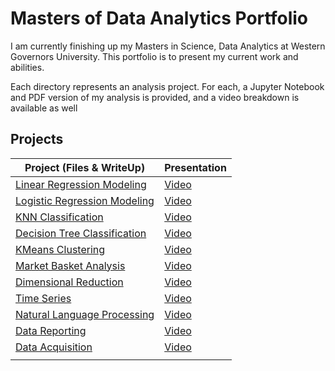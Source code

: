 # Masters of Data Analytics Portfolio

I am currently finishing up my Masters in Science, Data Analytics at Western Governors University.
This portfolio is to present my current work and abilities.

Each directory represents an analysis project.
For each, a Jupyter Notebook and PDF version of my analysis is provided, and a video breakdown is available as well

## Projects

| Project (Files & WriteUp)                                                                                                    | Presentation                          |
|------------------------------------------------------------------------------------------------------------------------------|---------------------------------------|
| [Linear Regression Modeling](https://github.com/aabalke33/msda-portfolio/tree/msda-portfolio/linear-regression)              | [Video](https://youtu.be/cAhz5rzJsEM) |
| [Logistic Regression Modeling](https://github.com/aabalke33/msda-portfolio/tree/msda-portfolio/logistic-regression)          | [Video](https://youtu.be/LWugYhTZ4xc) |
| [KNN Classification](https://github.com/aabalke33/msda-portfolio/tree/msda-portfolio/knn-classification)                     | [Video](https://youtu.be/OUIPS64XOew) |
| [Decision Tree Classification](https://github.com/aabalke33/msda-portfolio/tree/msda-portfolio/decision-tree-classification) | [Video](https://youtu.be/EMSQYSAos70) |
| [KMeans Clustering](https://github.com/aabalke33/msda-portfolio/tree/msda-portfolio/kmeans-clustering)                       | [Video](https://youtu.be/lAjpRc8Wb-4) |
| [Market Basket Analysis](https://github.com/aabalke33/msda-portfolio/tree/msda-portfolio/market-basket)                      | [Video](https://youtu.be/ITkcfkTbGA4) |
| [Dimensional Reduction](https://github.com/aabalke33/msda-portfolio/tree/msda-portfolio/dimensional-reduction)               | [Video](https://youtu.be/DxkNVDde-Qo) |
| [Time Series](https://github.com/aabalke33/msda-portfolio/tree/msda-portfolio/time-series)              					   | [Video](https://youtu.be/lgKD4ZgVzOU) |
| [Natural Language Processing](https://github.com/aabalke33/msda-portfolio/tree/msda-portfolio/natural-language-processing)   | [Video](https://youtu.be/2G2fAF3lKGc) |
| [Data Reporting](https://github.com/aabalke33/msda-portfolio/tree/msda-portfolio/data-reporting	)              			   | [Video](https://youtu.be/cCM3b2JZ4Ro) |
| [Data Acquisition](https://github.com/aabalke33/msda-portfolio/tree/msda-portfolio/data-acquisition)              		   | [Video](https://youtu.be/RB0j06XxjT8) |
|                                                                                                                              |                                       |